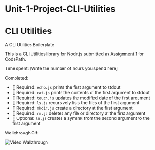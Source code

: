 # Unit-1-Project-CLI-Utilities


# CLI Utilities

A CLI Utilities Boilerplate

This is a CLI Utilities library for Node.js submitted as [Assignment 1](http://courses.codepath.com/courses/nodejs_fast_track/unit/1#!assignment) for CodePath.

Time spent: [Write the number of hours you spend here]

Completed:

* [] Required: `echo.js` prints the first argument to stdout
* [] Required: `cat.js` prints the contents of the first argument to stdout
* [] Required: `touch.js` updates the modified date of the first argument
* [] Required: `ls.js` recursively lists the files of the first argument
* [] Required: `mkdir.js` create a directory at the first argument
* [] Required: `rm.js` deletes any file or directory at the first argument 
* [] Optional: `ln.js` creates a symlink from the second argument to the first argument

Walkthrough Gif:

![Video Walkthrough](http://i.imgur.com/PSrDpOY.gif)
